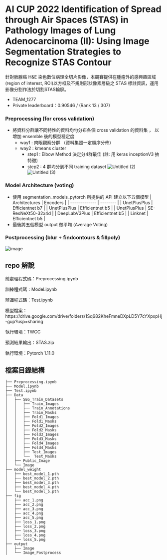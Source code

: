 # AI CUP 2022 Identification of Spread through Air Spaces (STAS) in Pathology Images of Lung Adenocarcinoma (II): Using Image Segmentation Strategies to Recognize STAS Contour

<p> 針對肺腺癌 H&E 染色數位病理全切片影像，本競賽提供在腫瘤外的感興趣區域 (region of interest, ROI)以方框及不規則形狀像素層級之 STAS 標註資訊，運用影像分割作法於切割STAS輪廓。</p>

* TEAM_1277
* Private leaderboard：0.90546 / (Rank 13 / 307)

### Preprocessing (for cross validation)
+ 將資料分群讓不同特性的資料均勻分布各個 cross validation 的資料集 ， 以增加 ensemble 後的模型穩定度
  + way1 : 肉眼觀察分群 （資料集照一定順序分佈）
  + way2 : kmeans cluster 
    + step1 : Elbow Method 決定分4群最佳 (註: 用 keras inceptionV3 抽特徵)
    + step2 : 4 群均分到不同 training dataset
    ![Untitled (2)](https://user-images.githubusercontent.com/76427253/185758143-55d5da83-b20a-44a9-b1a4-ce580c15577a.png)
    ![Untitled (3)](https://user-images.githubusercontent.com/76427253/185758151-b167a888-fec3-4191-b528-abdcc8aa6626.png)

### Model Architecture (voting)
* 使用 segmentation_models_pytorch 所提供的 API 建立以下五個模型
  | Architectures | Encoders |
  | ------------- | -------- |
  | UnetPlusPlus  | Efficientnet b7 |
  | UnetPlusPlus  | Efficientnet b5 |
  | UnetPlusPlus  | SE-ResNeXt50-32x4d |
  | DeepLabV3Plus | Efficientnet b5 |
  | Linknet       | Efficientnet b5 |
* 最後將五個模型 output 做平均 (Average Voting)

### Postprocessing (blur + findcontours & fillpoly)
![image](https://user-images.githubusercontent.com/76427253/185757288-2752ff48-20bd-4841-aafa-0555585824ce.png)

## repo 解說
<p>前處理程式碼：Preprocessing.ipynb</p>
<p>訓練程式碼：Model.ipynb</p>
<p>辨識程式碼：Test.ipynb</p>
<p>模型檔案：https://drive.google.com/drive/folders/1Sq682KheFmneDXpLD5Y7cYXpxpHj-gup?usp=sharing</p>
<p>執行環境：TWCC</p>
<p>預測結果輸出：STAS.zip</p>
<p>執行環境：Pytorch 1.11.0</p>

## 檔案目錄結構
```
├── Preprocessing.ipynb               
├── Model.ipynb
├── Test.ipynb
├── Data
│   ├── SEG_Train_Datasets
│   │   ├── Train_Images
│   │   ├── Train_Annotations
│   │   ├── Train_Masks
│   │   ├── Fold1_Images
│   │   ├── Fold1_Masks
│   │   ├── Fold2_Images
│   │   ├── Fold2_Masks
│   │   ├── Fold3_Images
│   │   ├── Fold3_Masks
│   │   ├── Fold4_Images
│   │   ├── Fold4_Masks
│   │   ├── Test_Images
│   │   └──  Test_Masks
│   ├── Public_Image
│   └── Image   
├── model_weight                      
│   ├── best_model_1.pth
│   ├── best_model_2.pth               
│   ├── best_model_3.pth         
│   ├── best_model_4.pth               
│   └── best_model_5.pth
├── fig                      
│   ├── acc_1.png
│   ├── acc_2.png              
│   ├── acc_3.png         
│   ├── acc_4.png              
│   ├── acc_5.png
│   ├── loss_1.png
│   ├── loss_2.png              
│   ├── loss_3.png         
│   ├── loss_4.png              
│   └── loss_5.png
├── output                      
│   ├── Image           
│   └── Image_Postprocess
```
